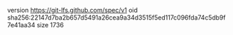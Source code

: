 version https://git-lfs.github.com/spec/v1
oid sha256:22147d7ba2b657d5491a26cea9a34d3515f5ed117c096fda74c5db9f7e41aa34
size 1736
